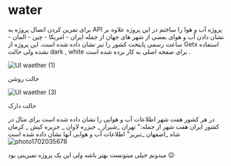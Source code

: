# water

برای تمرین کردن اتصال پروژه به API پروژه آب و هوا را ساختم 
در این پروژه علاوه بر نشان دادن آب و هوای بعضی از شهر های جهان 
از جمله ایران - امریکا - چین - المان -
ساعت رسمی پایتخت کشور را نیز نشان داده شده است. 
این پروژه از Getx استفاده نشده ولی حالت dark , white برای صفحه اصلی به کار برده شده است .

![UI waether (1)](https://github.com/Sinapilban/Weather/assets/92651776/2f1a3637-6050-47a3-b203-a6801305dbf3)

حالت روشن 

![UI waether (3)](https://github.com/Sinapilban/Weather/assets/92651776/de341a55-eba0-4568-bb41-6ceb619ee3fd)

حالت دارک 

در هر کشور هفت شهر اطلاعات آب و هوایی را نشان داده شده است 
برای مثال در کشور ایران هفت شهر از جمله:" تهران _شیراز _ جیزره لاوان _ جزیره کیش _ کرمان شاه _اصفهان _تبریز" اطلاعات آب و هوایی آنها نشان داده شده است 
![photo1702035678](https://github.com/Sinapilban/Weather/assets/92651776/8e3319a5-04b7-4d74-8053-2c775c5e136a)


میدونم خیلی میتونست بهتر باشه ولی این یک پروژه تمیرینی بود 😉


